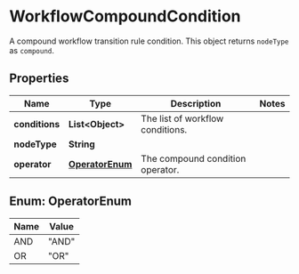 

# WorkflowCompoundCondition

A compound workflow transition rule condition. This object returns `nodeType` as `compound`.

## Properties

| Name | Type | Description | Notes |
|------------ | ------------- | ------------- | -------------|
|**conditions** | **List&lt;Object&gt;** | The list of workflow conditions. |  |
|**nodeType** | **String** |  |  |
|**operator** | [**OperatorEnum**](#OperatorEnum) | The compound condition operator. |  |



## Enum: OperatorEnum

| Name | Value |
|---- | -----|
| AND | &quot;AND&quot; |
| OR | &quot;OR&quot; |



